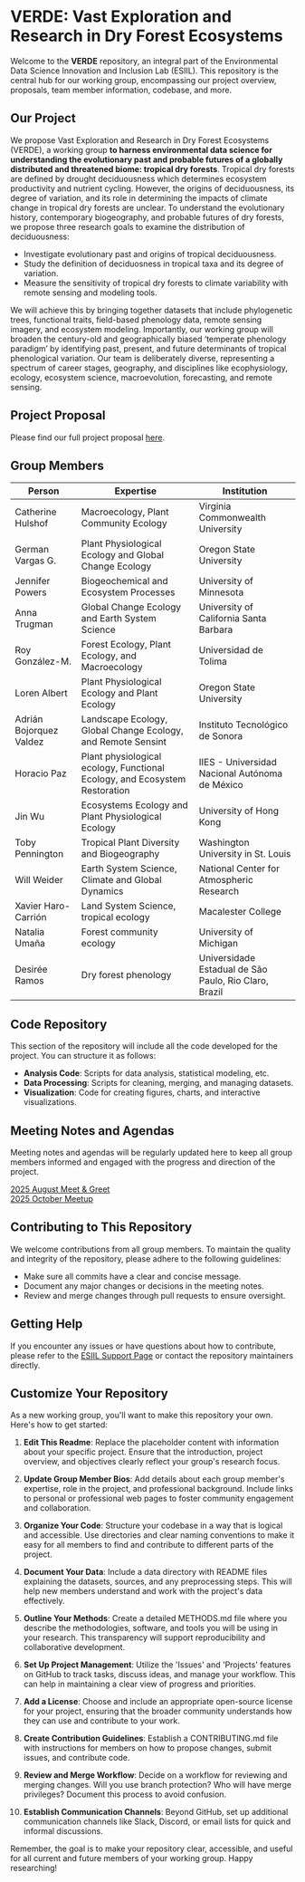 # VERDE: Vast Exploration and Research in Dry Forest Ecosystems

Welcome to the **VERDE** repository, an integral part of the Environmental Data Science Innovation and Inclusion Lab (ESIIL). This repository is the central hub for our working group, encompassing our project overview, proposals, team member information, codebase, and more.

## Our Project
We propose Vast Exploration and Research in Dry Forest Ecosystems (VERDE), a working group **to harness environmental data science for understanding the evolutionary past and probable futures of a globally distributed and threatened biome: tropical dry forests**. Tropical dry forests are defined by drought deciduousness which determines ecosystem productivity and nutrient cycling. However, the origins of deciduousness, its degree of variation, and its role in determining the impacts of climate change in tropical dry forests are unclear. To understand the evolutionary history, contemporary biogeography, and probable futures of dry forests, we propose three research goals to examine the distribution of deciduousness:

* Investigate evolutionary past and origins of tropical deciduousness.
* Study the definition of deciduosness in tropical taxa and its degree of variation.
* Measure the sensitivity of tropical dry forests to climate variability with remote sensing and modeling tools.

We will achieve this by bringing together datasets that include phylogenetic trees, functional traits, field-based phenology data, remote sensing imagery, and ecosystem modeling. Importantly, our working group will broaden the century-old and geographically biased ‘temperate phenology paradigm’ by identifying past, present, and future determinants of tropical phenological variation. Our team is deliberately diverse, representing a spectrum of career stages, geography, and disciplines like ecophysiology, ecology, ecosystem science, macroevolution, forecasting, and remote sensing. 

## Project Proposal
Please find our full project proposal [here](assets/01VERDEproposal.pdf).

## Group Members

| Person | Expertise | Institution | 
| ------ | --------- | ----------- | 
| Catherine Hulshof | Macroecology, Plant Community Ecology | Virginia Commonwealth University |
| German Vargas G. | Plant Physiological Ecology and Global Change Ecology | Oregon State University |
| Jennifer Powers | Biogeochemical and Ecosystem Processes | University of Minnesota |
| Anna Trugman | Global Change Ecology and Earth System Science | University of California Santa Barbara|
| Roy González-M. | Forest Ecology, Plant Ecology, and Macroecology | Universidad de Tolima |
| Loren Albert | Plant Physiological Ecology and Plant Ecology | Oregon State University |
| Adrián Bojorquez Valdez | Landscape Ecology, Global Change Ecology, and Remote Sensint | Instituto Tecnológico de Sonora |
| Horacio Paz | Plant physiological ecology, Functional Ecology, and Ecosystem Restoration | IIES - Universidad Nacional Autónoma de México |
| Jin Wu | Ecosystems Ecology and Plant Physiological Ecology | University of Hong Kong |
| Toby Pennington | Tropical Plant Diversity and Biogeography | Washington University in St. Louis |
| Will Weider | Earth System Science, Climate and Global Dynamics | National Center for Atmospheric Research |
| Xavier Haro-Carrión | Land System Science, tropical ecology | Macalester College |
| Natalia Umaña | Forest community ecology | University of Michigan | 
| Desirée Ramos | Dry forest phenology | Universidade Estadual de São Paulo, Rio Claro, Brazil | 

## Code Repository

This section of the repository will include all the code developed for the project. You can structure it as follows:

- **Analysis Code**: Scripts for data analysis, statistical modeling, etc.
- **Data Processing**: Scripts for cleaning, merging, and managing datasets.
- **Visualization**: Code for creating figures, charts, and interactive visualizations.

## Meeting Notes and Agendas

Meeting notes and agendas will be regularly updated here to keep all group members informed and engaged with the progress and direction of the project.  

[2025 August Meet & Greet](https://docs.google.com/document/d/1DLMI0Htbm5rCwBkHeNPLRtGZxBJgNo7aMinjzksM8NI/edit?usp=sharing)  
[2025 October Meetup](https://docs.google.com/document/d/1-NPYvm9g-gR6afzbdSCkf7WWKjHlM37tucMiY9OtwMU/edit?usp=sharing)

## Contributing to This Repository

We welcome contributions from all group members. To maintain the quality and integrity of the repository, please adhere to the following guidelines:

- Make sure all commits have a clear and concise message.
- Document any major changes or decisions in the meeting notes.
- Review and merge changes through pull requests to ensure oversight.

## Getting Help

If you encounter any issues or have questions about how to contribute, please refer to the [ESIIL Support Page](https://esiil.org/support) or contact the repository maintainers directly.

## Customize Your Repository

As a new working group, you'll want to make this repository your own. Here's how to get started:

1. **Edit This Readme**: Replace the placeholder content with information about your specific project. Ensure that the introduction, project overview, and objectives clearly reflect your group's research focus.

2. **Update Group Member Bios**: Add details about each group member's expertise, role in the project, and professional background. Include links to personal or professional web pages to foster community engagement and collaboration.

3. **Organize Your Code**: Structure your codebase in a way that is logical and accessible. Use directories and clear naming conventions to make it easy for all members to find and contribute to different parts of the project.

4. **Document Your Data**: Include a data directory with README files explaining the datasets, sources, and any preprocessing steps. This will help new members understand and work with the project's data effectively.

5. **Outline Your Methods**: Create a detailed METHODS.md file where you describe the methodologies, software, and tools you will be using in your research. This transparency will support reproducibility and collaborative development.

6. **Set Up Project Management**: Utilize the 'Issues' and 'Projects' features on GitHub to track tasks, discuss ideas, and manage your workflow. This can help in maintaining a clear view of progress and priorities.

7. **Add a License**: Choose and include an appropriate open-source license for your project, ensuring that the broader community understands how they can use and contribute to your work.

8. **Create Contribution Guidelines**: Establish a CONTRIBUTING.md file with instructions for members on how to propose changes, submit issues, and contribute code.

9. **Review and Merge Workflow**: Decide on a workflow for reviewing and merging changes. Will you use branch protection? Who will have merge privileges? Document this process to avoid confusion.

10. **Establish Communication Channels**: Beyond GitHub, set up additional communication channels like Slack, Discord, or email lists for quick and informal discussions.

Remember, the goal is to make your repository clear, accessible, and useful for all current and future members of your working group. Happy researching!

